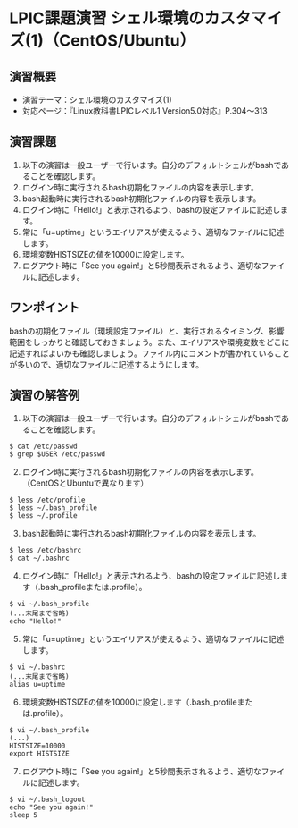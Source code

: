 # LPIC課題演習 シェル環境のカスタマイズ(1)（CentOS/Ubuntu）
## 演習概要
* 演習テーマ：シェル環境のカスタマイズ(1)
* 対応ページ：『Linux教科書LPICレベル1 Version5.0対応』P.304～313

## 演習課題
1. 以下の演習は一般ユーザーで行います。自分のデフォルトシェルがbashであることを確認します。
2. ログイン時に実行されるbash初期化ファイルの内容を表示します。
3. bash起動時に実行されるbash初期化ファイルの内容を表示します。
4. ログイン時に「Hello!」と表示されるよう、bashの設定ファイルに記述します。
5. 常に「u=uptime」というエイリアスが使えるよう、適切なファイルに記述します。
6. 環境変数HISTSIZEの値を10000に設定します。
7. ログアウト時に「See you again!」と5秒間表示されるよう、適切なファイルに記述します。

## ワンポイント
bashの初期化ファイル（環境設定ファイル）と、実行されるタイミング、影響範囲をしっかりと確認しておきましょう。また、エイリアスや環境変数をどこに記述すればよいかも確認しましょう。ファイル内にコメントが書かれていることが多いので、適切なファイルに記述するようにします。

## 演習の解答例
1. 以下の演習は一般ユーザーで行います。自分のデフォルトシェルがbashであることを確認します。
```
$ cat /etc/passwd
$ grep $USER /etc/passwd
```
2. ログイン時に実行されるbash初期化ファイルの内容を表示します。（CentOSとUbuntuで異なります）
```
$ less /etc/profile
$ less ~/.bash_profile
$ less ~/.profile
```
3. bash起動時に実行されるbash初期化ファイルの内容を表示します。
```
$ less /etc/bashrc
$ cat ~/.bashrc
```
4. ログイン時に「Hello!」と表示されるよう、bashの設定ファイルに記述します（.bash_profileまたは.profile）。
```
$ vi ~/.bash_profile
(...末尾まで省略)
echo "Hello!"
```
5. 常に「u=uptime」というエイリアスが使えるよう、適切なファイルに記述します。
```
$ vi ~/.bashrc
(...末尾まで省略)
alias u=uptime
```
6. 環境変数HISTSIZEの値を10000に設定します（.bash_profileまたは.profile）。
```
$ vi ~/.bash_profile
(...)
HISTSIZE=10000
export HISTSIZE
```
7. ログアウト時に「See you again!」と5秒間表示されるよう、適切なファイルに記述します。
```
$ vi ~/.bash_logout
echo "See you again!"
sleep 5
```
